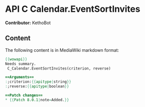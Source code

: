 # API C Calendar.EventSortInvites

**Contributor:** KethoBot

## Content

The following content is in MediaWiki markdown format:

```mediawiki
{{wowapi}}
Needs summary.
 C_Calendar.EventSortInvites(criterion, reverse)

==Arguments==
:;criterion:{{apitype|string}}
:;reverse:{{apitype|boolean}}

==Patch changes==
* {{Patch 8.0.1|note=Added.}}
```
